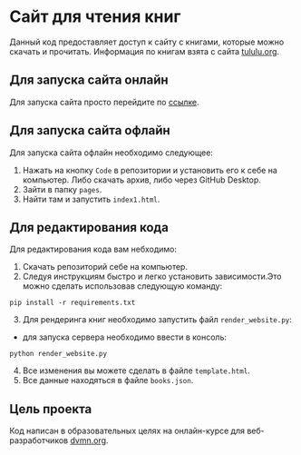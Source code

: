 # Сайт для чтения книг

Данный код предоставляет доступ к сайту с книгами, которые можно скачать и прочитать.
Информация по книгам взята с сайта [tululu.org](https://tululu.org/).


## Для запуска сайта онлайн
Для запуска сайта просто перейдите по [ссылке](https://yaadtiahh.github.io/Online_library_p2/pages/index1.html).

## Для запуска сайта офлайн

Для запуска сайта офлайн необходимо следующее:
1. Нажать на кнопку `Code` в репозитории и установить его к себе на компьютер. Либо скачать архив, либо через GitHub Desktop.
1. Зайти в папку `pages`.
1. Найти там и запустить `index1.html`.

## Для редактирования кода

Для редактирования кода вам небходимо:
1. Скачать репозиторий себе на компьютер.
2. Следуя инструкциям быстро и легко установить зависимости.Это можно сделать использовав следующую команду:
```
pip install -r requirements.txt
```
3. Для рендеринга книг необходимо запустить файл `render_website.py`:
+ для запуска сервера необходимо ввести в консоль:
```
python render_website.py
```
4. Все изменения вы можете сделать в файле `template.html`.
5. Все данные находяться в файле `books.json`.


## Цель проекта

Код написан в образовательных целях на онлайн-курсе для веб-разработчиков [dvmn.org](https://dvmn.org/).